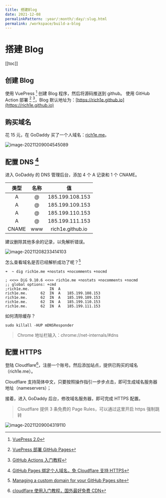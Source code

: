 ```yaml
---
title: 搭建Blog
date: 2021-12-08
permalinkPattern: :year/:month/:day/:slug.html
permalink: /workspace/build-a-blog
---
```


<!--
 * @Author: yuqigong@outlook.com
 * @Date: 2022-10-10 11:25:19
 * @LastEditors: yuqigong@outlook.com
 * @LastEditTime: 2023-02-02 18:30:59
 * @FilePath: /rich1e.github.io/docs/workspace/搭建Blog.md
 * @Description:
 *
-->

# 搭建 Blog

[[toc]]

## 创建 Blog

使用 VuePress [^4] 创建 Blog 程序，然后将源码推送到 github。
使用 GitHub Action 部署 [^3] [^7]，Blog 默认地址为：[https://rich1e.github.io](https://rich1e.github.io)

## 购买域名

花 15 元，在 GoDaddy 买了一个人域名：[rich1e.me](https://rich1e.me)。

![image-20211209004545089](@images/workspace/image-20211209004545089.png)

## 配置 DNS [^1]

进入 GoDaddy 的 DNS 管理后台，添加 4 个 A 记录和 1 个 CNAME。

| 类型  | 名称 |        值        |
| :---: | :--: | :--------------: |
|   A   |  @   | 185.199.108.153  |
|   A   |  @   | 185.199.109.153  |
|   A   |  @   | 185.199.110.153  |
|   A   |  @   | 185.199.111.153  |
| CNAME | www  | rich1e.github.io |

建议删除其他多余的记录，以免解析错误。

![image-20211208233414103](@images/workspace/image-20211208233414103.png)

怎么查看域名是否已经解析成功了呢？[^2]

```shell
➜  ~ dig rich1e.me +nostats +nocomments +nocmd

; <<>> DiG 9.10.6 <<>> rich1e.me +nostats +nocomments +nocmd
;; global options: +cmd
;rich1e.me.			IN	A
rich1e.me.		62	IN	A	185.199.108.153
rich1e.me.		62	IN	A	185.199.109.153
rich1e.me.		62	IN	A	185.199.110.153
rich1e.me.		62	IN	A	185.199.111.153
```

如何清除缓存？

```shell
sudo killall -HUP mDNSResponder
```

> Chrome 地址栏输入：chrome://net-internals/#dns

## 配置 HTTPS

登陆 Cloudflare[^5]，注册一个账号。然后添加站点，提供已购买的域名（rich1e.me）。

Cloudflare 支持简体中文，只要按照操作指引一步步点击，即可生成域名服务器地址（nameservers）；

接着，进入 GoDaddy 后台，修改域名服务器，即可完成 HTTPS 配置。

> Cloudflare 提供 3 条免费的 Page Rules，可以通过这里开启 https 强制跳转

![image-20211209004319110](@images/workspace/image-20211209004319110.png)

[^1]: [GitHub Pages 绑定个人域名，免 Cloudflare 支持 HTTPS](https://io-oi.me/tech/custom-domains-on-github-pages/)
[^2]: [Managing a custom domain for your GitHub Pages site](https://docs.github.com/en/pages/configuring-a-custom-domain-for-your-github-pages-site/managing-a-custom-domain-for-your-github-pages-site)
[^3]: [VuePress 部署 GitHub Pages](https://v2.vuepress.vuejs.org/zh/guide/deployment.html#github-pages)
[^4]: [VuePress 2.0](https://v2.vuepress.vuejs.org/zh/)
[^5]: [cloudflare 使用入门教程，国外最好免费 CDN](https://zhuanlan.zhihu.com/p/82909515)
[^6]: [godaddy+cloudflare 实现自定义域名访问+https](https://codingwjl.github.io/2018/03/10/cloudflare-https/)
[^7]: [GitHub Actions 入门教程](http://www.ruanyifeng.com/blog/2019/09/getting-started-with-github-actions.html)
